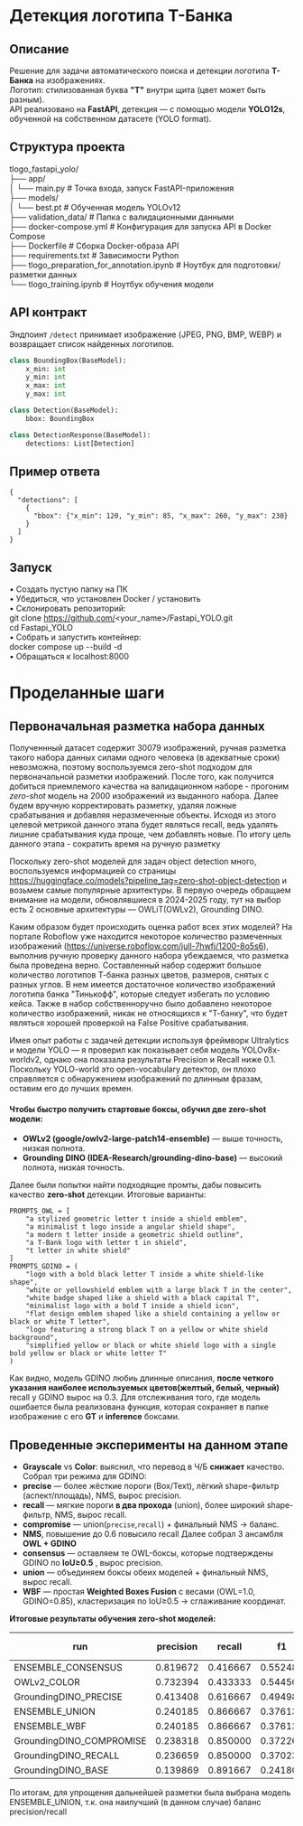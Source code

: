 # Детекция логотипа Т-Банка

## Описание
Решение для задачи автоматического поиска и детекции логотипа **Т-Банка** на изображениях.  
Логотип: стилизованная буква **"Т"** внутри щита (цвет может быть разным).  
API реализовано на **FastAPI**, детекция — с помощью модели **YOLO12s**, обученной на собственном датасете (YOLO format).

## Структура проекта
tlogo_fastapi_yolo/  
├── app/  
│ └── main.py                              # Точка входа, запуск FastAPI-приложения  
├── models/  
│ └── best.pt                              # Обученная модель YOLOv12  
├── validation_data/                       # Папка с валидационными данными  
├── docker-compose.yml                     # Конфигурация для запуска API в Docker Compose  
├── Dockerfile                             # Сборка Docker-образа API  
├── requirements.txt                       # Зависимости Python  
├── tlogo_preparation_for_annotation.ipynb # Ноутбук для подготовки/разметки данных  
└── tlogo_training.ipynb                   # Ноутбук обучения модели  
## API контракт
Эндпоинт `/detect` принимает изображение (JPEG, PNG, BMP, WEBP) и возвращает список найденных логотипов.

```python
class BoundingBox(BaseModel):
    x_min: int
    y_min: int
    x_max: int
    y_max: int

class Detection(BaseModel):
    bbox: BoundingBox

class DetectionResponse(BaseModel):
    detections: List[Detection]
```
## Пример ответа
```
{
  "detections": [
    {
      "bbox": {"x_min": 120, "y_min": 85, "x_max": 260, "y_max": 230}
    }
  ]
}
```
## Запуск
•	Создать пустую папку на ПК  
•	Убедиться, что установлен Docker / установить  
•   Склонировать репозиторий:  
    git clone https://github.com/<your_name>/Fastapi_YOLO.git  
    cd Fastapi_YOLO  
•   Собрать и запустить контейнер:  
    docker compose up --build -d  
•	Обращаться к localhost:8000  


# Проделанные шаги

## Первоначальная разметка набора данных
Полученнный датасет содержит 30079 изображений, ручная разметка такого набора данных силами одного человека (в адекватные сроки) невозможна, поэтому воспользуемся zero-shot подходом для первоначальной разметки изображений. После того, как
получится добиться приемлемого качества на валидационном наборе - прогоним *zero-shot* модель на 2000 изображений из выданного набора. Далее будем вручную корректировать разметку, удаляя ложные срабатывания и добавляя неразмеченные объекты. Исходя из этого целевой метрикой данного этапа будет являться recall, ведь удалять лишние срабатывания куда проще, чем добавлять новые. По итогу цель данного этапа - сократить время на ручную разметку

Поскольку zero-shot моделей для задач object detection много, воспользуемся информацией со страницы https://huggingface.co/models?pipeline_tag=zero-shot-object-detection и возьмем самые популярные архитектуры. В первую очередь обращаем внимание на модели, обновлявшиеся в 2024-2025 году, тут на выбор есть 2 основные архитектуры — OWLiT(OWLv2), Grounding DINO.

Каким образом будет происходить оценка работ всех этих моделей? На портале Roboflow уже находится некоторое количество размеченных изображений (https://universe.roboflow.com/jull-7hwfj/1200-8o5s6), выполнив ручную проверку данного набора убеждаемся, что разметка была проведена верно. Составленный набор содержит большое количество логотипов Т-банка разных цветов, размеров, снятых с разных углов. В нем имеется достаточное количество изображений логотипа банка "Тинькофф", которые следует избегать по условию кейса. Также в набор собственноручно было добавлено некоторое количество изображений, никак не относящихся к "Т-банку", что будет являться хорошей проверкой на False Positive срабатывания.

Имея опыт работы с задачей детекции используя фреймворк Ultralytics и модели YOLO — я проверил как показывает себя модель YOLOv8x-worldv2, однако она показала результаты Precision и Recall ниже 0.1. Поскольку YOLO-world это open-vocabulary детектор, он плохо справляется с обнаружением изображений по длинным фразам, оставим его до лучших времен.


#### Чтобы быстро получить стартовые боксы, обучил **две zero-shot модели**:
- **OWLv2 (google/owlv2-large-patch14-ensemble)** — выше точность, низкая полнота.
- **Grounding DINO (IDEA-Research/grounding-dino-base)** — высокий полнота, низкая точность.  

Далее были попытки найти подходящие промты, дабы повысить качество **zero-shot** детекции. Итоговые варианты:
```
PROMPTS_OWL = [
    "a stylized geometric letter t inside a shield emblem",
    "a minimalist t logo inside a angular shield shape",
    "a modern t letter inside a geometric shield outline",
    "a T-Bank logo with letter t in shield",
    "t letter in white shield"
]
PROMPTS_GDINO = (
    "logo with a bold black letter T inside a white shield-like shape",
    "white or yellowshield emblem with a large black T in the center",
    "white badge shaped like a shield with a black capital T",
    "minimalist logo with a bold T inside a shield icon",
    "flat design emblem shaped like a shield containing a yellow or black or white T letter",
    "logo featuring a strong black T on a yellow or white shield background",
    "simplified yellow or black or white shield logo with a single bold yellow or black or white letter T"
)
```
Как видно, модель GDINO любиь длинные описания, **после четкого указания наиболее используемых цветов(желтый, белый, черный)** recall у GDINO вырос на 0.3.
Для отслеживания того, где модель ошибается была реализована функция, которая сохраняет в папке изображение с его **GT** и **inference** боксами.

## Проведенные эксперименты на данном этапе ##
- **Grayscale** vs **Color**: выяснил, что перевод в Ч/Б **снижает** качество.
Собрал три режима для GDINO:
- **precise** — более жёсткие пороги (Box/Text), лёгкий shape-фильтр (аспект/площадь), NMS, вырос precision.  
- **recall** — мягкие пороги **в два прохода** (union), более широкий shape-фильтр, NMS, вырос recall.  
- **compromise** — union(`precise`,`recall`) + финальный NMS → баланс.
- **NMS**, повышение до 0.6 повысило recall
Далее собрал 3 ансамбля **OWL + GDINO**
- **consensus** — оставляем те OWL-боксы, которые подтверждены GDINO по **IoU≥0.5** , вырос precision.
- **union** — объединяем боксы обеих моделей + финальный NMS, вырос recall.
- **WBF** — простая **Weighted Boxes Fusion** с весами (OWL=1.0, GDINO=0.85), кластеризация по IoU≥0.5 → сглаживание координат.

**Итоговые результаты обучения zero-shot моделей:** 

| run                     | precision | recall   | f1       | mAP@50  | mAP@50-95 | images | conf | iou_eval |
|-------------------------|-----------|----------|----------|---------|-----------|--------|------|----------|
| ENSEMBLE_CONSENSUS      | 0.819672  | 0.416667 | 0.552486 | 0.365200| 0.336693  | 146    | 0.3  | 0.5      |
| OWLv2_COLOR             | 0.732394  | 0.433333 | 0.544503 | 0.374188| 0.344315  | 146    | 0.3  | 0.5      |
| GroundingDINO_PRECISE   | 0.413408  | 0.616667 | 0.494983 | 0.291816| 0.242893  | 146    | 0.3  | 0.5      |
| ENSEMBLE_UNION          | 0.240185  | 0.866667 | 0.376130 | 0.403787| 0.345705  | 146    | 0.3  | 0.5      |
| ENSEMBLE_WBF            | 0.240185  | 0.866667 | 0.376130 | 0.268609| 0.212821  | 146    | 0.3  | 0.5      |
| GroundingDINO_COMPROMISE| 0.238318  | 0.850000 | 0.372263 | 0.353321| 0.287187  | 146    | 0.3  | 0.5      |
| GroundingDINO_RECALL    | 0.236659  | 0.850000 | 0.370236 | 0.353321| 0.287187  | 146    | 0.3  | 0.5      |
| GroundingDINO_BASE      | 0.139869  | 0.891667 | 0.241808 | 0.236896| 0.195611  | 146    | 0.3  | 0.5      |

По итогам, для упрощения дальнейшей разметки была выбрана модель ENSEMBLE_UNION, т.к. она наилучший (в данном случае) баланс precision/recall


